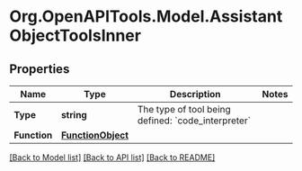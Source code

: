 # Org.OpenAPITools.Model.AssistantObjectToolsInner

## Properties

Name | Type | Description | Notes
------------ | ------------- | ------------- | -------------
**Type** | **string** | The type of tool being defined: &#x60;code_interpreter&#x60; | 
**Function** | [**FunctionObject**](FunctionObject.md) |  | 

[[Back to Model list]](../README.md#documentation-for-models) [[Back to API list]](../README.md#documentation-for-api-endpoints) [[Back to README]](../README.md)


